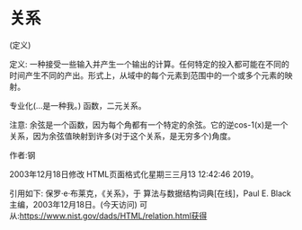 # 关系


(定义)



定义:
一种接受一些输入并产生一个输出的计算。任何特定的投入都可能在不同的时间产生不同的产出。形式上，从域中的每个元素到范围中的一个或多个元素的映射。



专业化(…是一种我。)
函数，二元关系。



注意:
余弦是一个函数，因为每个角都有一个特定的余弦。它的逆cos-1(x)是一个关系，因为余弦值映射到许多(对于这个关系，是无穷多个)角度。


作者:钢







2003年12月18日修改
HTML页面格式化星期三三月13 12:42:46 2019。



引用如下:
保罗·e·布莱克，《关系》，于
算法与数据结构词典[在线]，Paul E. Black主编，2003年12月18日。(今天访问)
可从:https://www.nist.gov/dads/HTML/relation.html获得
